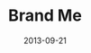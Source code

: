 ---
layout: message
category: message
series: "#culture"
title: "Brand Me"
date: 2013-09-21
audio-description: "Chuck Mingo talks about living in a #brandme world."
audio: "http://www.crossroads.net/players/media/hq/culture_01.mp3"
audio-title: "Brand Me"
audio-duration: "32&#58;00"
program-description: "Program - WK1&#58; #culture"
program: "http://www.crossroads.net/players/media/hq/09_21-22_13Program_LO.pdf"
program-title: "Brand Me"
video-description: "Chuck Mingo talks about living in a #brandme world."
video-title: "Brand Me"
video: "https://s3.amazonaws.com/crossroadsvideomessages/culture_01.mp4"
video-poster: "https://www.crossroads.net/uploadedfiles/culture_01_still.jpg"
---
